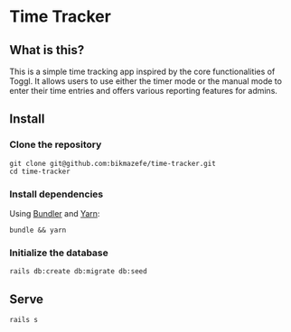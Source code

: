 # Time Tracker

## What is this?

This is a simple time tracking app inspired by the core functionalities of Toggl. It allows users to use either the timer mode or the manual mode to enter their time entries and offers various reporting features for admins.

## Install

### Clone the repository

```shell
git clone git@github.com:bikmazefe/time-tracker.git
cd time-tracker
```

### Install dependencies

Using [Bundler](https://github.com/bundler/bundler) and [Yarn](https://github.com/yarnpkg/yarn):

```shell
bundle && yarn
```

### Initialize the database

```shell
rails db:create db:migrate db:seed
```

## Serve

```shell
rails s
```
